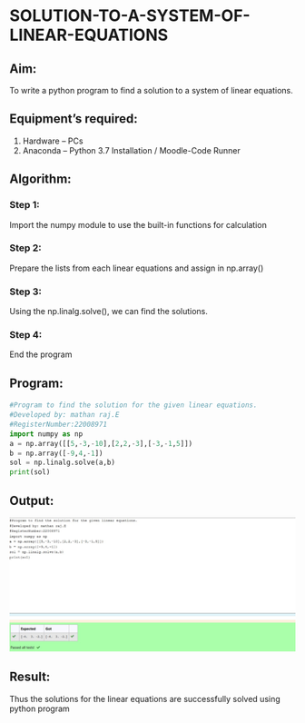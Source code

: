 # SOLUTION-TO-A-SYSTEM-OF-LINEAR-EQUATIONS
## Aim:
To write a python program to find a solution to a system of linear equations.
## Equipment’s required:
1. 	Hardware – PCs
2. 	Anaconda – Python 3.7 Installation / Moodle-Code Runner
## Algorithm:
### Step 1: 
Import the numpy module to use the built-in functions for calculation
### Step 2: 
Prepare the lists from each linear equations and assign in np.array()
### Step 3: 
Using the np.linalg.solve(), we can find the solutions.
### Step 4: 
End the program
## Program:
````python
#Program to find the solution for the given linear equations.
#Developed by: mathan raj.E
#RegisterNumber:22008971
import numpy as np
a = np.array([[5,-3,-10],[2,2,-3],[-3,-1,5]])
b = np.array([-9,4,-1])
sol = np.linalg.solve(a,b)
print(sol)
````
## Output:
![output](./1output.jpeg)
## Result: 
Thus the solutions for the linear equations are successfully solved using python program

